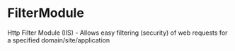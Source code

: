 # FilterModule
Http Filter Module (IIS) - Allows easy filtering (security) of web requests for a specified domain/site/application
